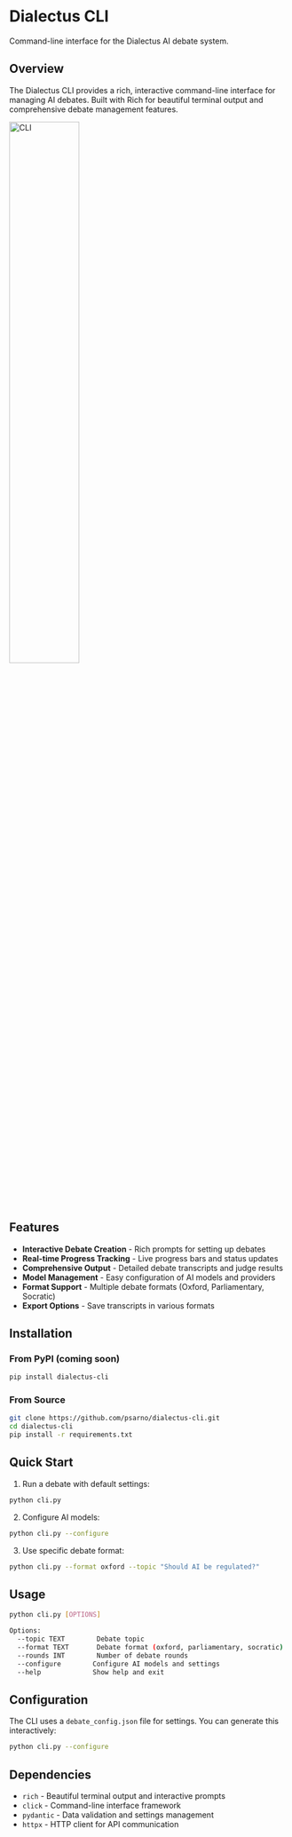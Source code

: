 # Dialectus CLI

Command-line interface for the Dialectus AI debate system.

## Overview

The Dialectus CLI provides a rich, interactive command-line interface for managing AI debates. Built with Rich for beautiful terminal output and comprehensive debate management features.

<img src="https://github.com/user-attachments/assets/fc031506-feef-4cb1-9f30-e1eb513b06a6" width=50% height=50% alt="CLI">

## Features

- **Interactive Debate Creation** - Rich prompts for setting up debates
- **Real-time Progress Tracking** - Live progress bars and status updates  
- **Comprehensive Output** - Detailed debate transcripts and judge results
- **Model Management** - Easy configuration of AI models and providers
- **Format Support** - Multiple debate formats (Oxford, Parliamentary, Socratic)
- **Export Options** - Save transcripts in various formats

## Installation

### From PyPI (coming soon)
```bash
pip install dialectus-cli
```

### From Source
```bash
git clone https://github.com/psarno/dialectus-cli.git
cd dialectus-cli
pip install -r requirements.txt
```

## Quick Start

1. Run a debate with default settings:
```bash
python cli.py
```

2. Configure AI models:
```bash
python cli.py --configure
```

3. Use specific debate format:
```bash
python cli.py --format oxford --topic "Should AI be regulated?"
```

## Usage

```bash
python cli.py [OPTIONS]

Options:
  --topic TEXT        Debate topic
  --format TEXT       Debate format (oxford, parliamentary, socratic)
  --rounds INT        Number of debate rounds
  --configure        Configure AI models and settings
  --help             Show help and exit
```

## Configuration

The CLI uses a `debate_config.json` file for settings. You can generate this interactively:

```bash
python cli.py --configure
```

## Dependencies

- `rich` - Beautiful terminal output and interactive prompts
- `click` - Command-line interface framework
- `pydantic` - Data validation and settings management
- `httpx` - HTTP client for API communication
